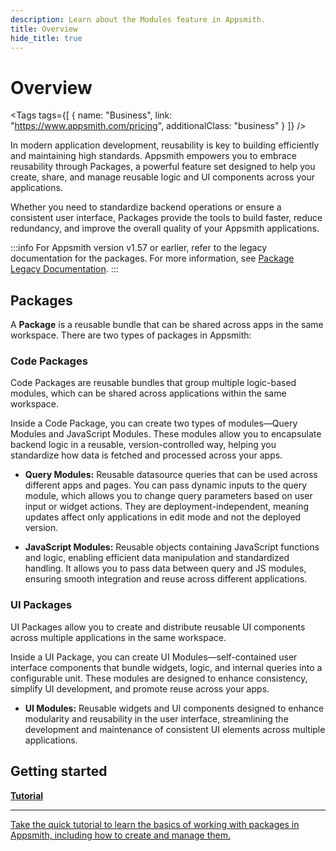 ```yaml
---
description: Learn about the Modules feature in Appsmith.
title: Overview
hide_title: true
---
```

<!-- vale off -->

<div className="tag-wrapper">
 <h1>Overview</h1>

<Tags
tags={[
{ name: "Business", link: "https://www.appsmith.com/pricing", additionalClass: "business" }
]}
/>

</div>

<!-- vale on -->

In modern application development, reusability is key to building efficiently and maintaining high standards. Appsmith empowers you to embrace reusability through Packages, a powerful feature set designed to help you create, share, and manage reusable logic and UI components across your applications.

Whether you need to standardize backend operations or ensure a consistent user interface, Packages provide the tools to build faster, reduce redundancy, and improve the overall quality of your Appsmith applications.


:::info
For Appsmith version v1.57 or earlier, refer to the legacy documentation for the packages. For more information, see [Package Legacy Documentation](https://appsmith-docs-git-packages-v156-get-appsmith.vercel.app/packages/overview).
:::

## Packages

A **Package** is a reusable bundle that can be shared across apps in the same workspace. There are two types of packages in Appsmith:

<ZoomImage
  src="/img/modules-landing.png" 
  alt="Modules image"
  caption=""
/>

### Code Packages

Code Packages are reusable bundles that group multiple logic-based modules, which can be shared across applications within the same workspace.

Inside a Code Package, you can create two types of modules—Query Modules and JavaScript Modules. These modules allow you to encapsulate backend logic in a reusable, version-controlled way, helping you standardize how data is fetched and processed across your apps.

* **Query Modules:** Reusable datasource queries that can be used across different apps and pages. You can pass dynamic inputs to the query module, which allows you to change query parameters based on user input or widget actions. They are deployment-independent, meaning updates affect only applications in edit mode and not the deployed version.

* **JavaScript Modules:** Reusable objects containing JavaScript functions and logic, enabling efficient data manipulation and standardized handling. It allows you to pass data between query and JS modules, ensuring smooth integration and reuse across different applications.

### UI Packages


UI Packages allow you to create and distribute reusable UI components across multiple applications in the same workspace.

Inside a UI Package, you can create UI Modules—self-contained user interface components that bundle widgets, logic, and internal queries into a configurable unit. These modules are designed to enhance consistency, simplify UI development, and promote reuse across your apps.

* **UI Modules:** Reusable widgets and UI components designed to enhance modularity and reusability in the user interface, streamlining the development and maintenance of consistent UI elements across multiple applications.



## Getting started


<div className="containerGridSampleApp">
   <a className="containerAnchor containerColumnSampleApp columnGrid column-two" href="/packages/tutorial/query-module">
      <div className="containerHead">
         <div className="containerHeading">
            <strong>Tutorial</strong>
         </div>
      </div>
      <hr className="gradient-hr" />
      <div className="containerDescription">
         Take the quick tutorial to learn the basics of working with packages in Appsmith, including how to create and manage them.
      </div>
   </a>
</div>



